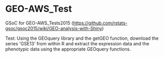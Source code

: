 # GEO-AWS_Test
GSoC for GEO-AWS_Tests2015  (https://github.com/rstats-gsoc/gsoc2015/wiki/GEO-analysis-with-Shiny)

Test: Using the GEOquery library and the getGEO function, download the series 'GSE13' from within R and extract the expression data and the phenotypic data using the appropriate GEOquery functions.

